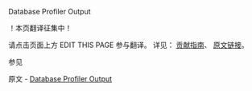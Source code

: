  Database Profiler Output

 ！本页翻译征集中！

请点击页面上方 EDIT THIS PAGE 参与翻译。
详见：
[贡献指南]( https://github.com/JinMuInfo/MongoDB-Manual-zh/blob/master/CONTRIBUTING.md )、
[原文链接](  https://docs.mongodb.com/manual/reference/database-profiler/  )。

 参见

原文 - [Database Profiler Output]( https://docs.mongodb.com/manual/reference/database-profiler/ )

